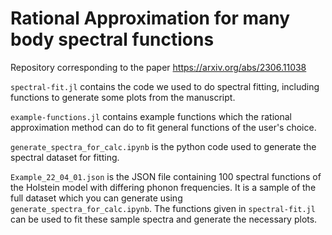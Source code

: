 # Rational Approximation for many body spectral functions
Repository corresponding to the paper https://arxiv.org/abs/2306.11038


`spectral-fit.jl` contains the code we used to do spectral fitting, including functions to generate some plots from the manuscript. 

`example-functions.jl` contains example functions which the rational approximation method can do to fit general functions of the user's choice.

`generate_spectra_for_calc.ipynb` is the python code used to generate the spectral dataset for fitting.

`Example_22_04_01.json` is the JSON file containing 100 spectral functions of the Holstein model with differing phonon frequencies. It is a sample of the full dataset which you can generate using `generate_spectra_for_calc.ipynb`. The functions given in `spectral-fit.jl` can be used to fit these sample spectra and generate the necessary plots.  
